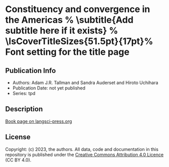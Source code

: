 # Constituency and convergence in the Americas % \subtitle{Add subtitle here if it exists} % \lsCoverTitleSizes{51.5pt}{17pt}% Font setting for the title page
## Publication Info
- Authors: Adam J.R. Tallman and Sandra Auderset and Hiroto Uchihara
- Publication Date: not yet published
- Series: tpd
## Description
[Book page on langsci-press.org](http://langsci-press.org/catalog/book/291)
## License
Copyright: (c) 2023, the authors.
All data, code and documentation in this repository is published under the [Creative Commons Attribution 4.0 Licence](http://creativecommons.org/licenses/by/4.0/) (CC BY 4.0).
